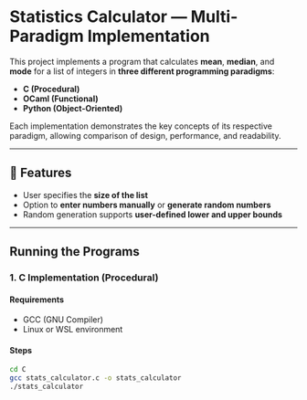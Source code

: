 # Statistics Calculator — Multi-Paradigm Implementation

This project implements a program that calculates **mean**, **median**, and **mode** for a list of integers in **three different programming paradigms**:  
- **C (Procedural)**  
- **OCaml (Functional)**  
- **Python (Object-Oriented)**  

Each implementation demonstrates the key concepts of its respective paradigm, allowing comparison of design, performance, and readability.

---

## 🧮 Features
* User specifies the **size of the list**
* Option to **enter numbers manually** or **generate random numbers**
* Random generation supports **user-defined lower and upper bounds**


---

## Running the Programs

### 1. C Implementation (Procedural)

#### **Requirements**
- GCC (GNU Compiler)
- Linux or WSL environment

#### **Steps**
```bash
cd C
gcc stats_calculator.c -o stats_calculator
./stats_calculator
```

